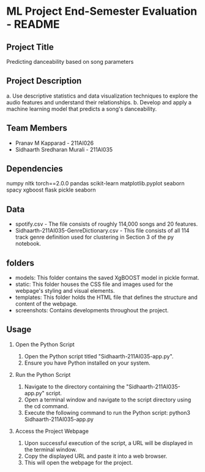 # ML Project End-Semester Evaluation - README

## Project Title
Predicting danceability based on song parameters

## Project Description
a. Use descriptive statistics and data visualization techniques to explore the audio features and understand their relationships.
b. Develop and apply a machine learning model that predicts a song's danceability.

## Team Members
- Pranav M Kapparad - 211AI026
- Sidhaarth Sredharan Murali - 211AI035

## Dependencies
numpy
nltk
torch==2.0.0
pandas
scikit-learn
matplotlib.pyplot
seaborn
spacy
xgboost
flask
pickle
seaborn

## Data
- spotify.csv - The file consists of roughly 114,000 songs and 20 features.
- Sidhaarth-211AI035-GenreDictionary.csv - This file consists of all 114 track genre definition used for clustering in Section 3 of the py notebook.

## folders
- models: This folder contains the saved XgBOOST model in pickle format.
- static: This folder houses the CSS file and images used for the webpage's styling and visual elements.
- templates: This folder holds the HTML file that defines the structure and content of the webpage.
- screenshots: Contains developments throughout the project.

## Usage

1. Open the Python Script
    1. Open the Python script titled "Sidhaarth-211AI035-app.py".
    2. Ensure you have Python installed on your system.

2. Run the Python Script
    1. Navigate to the directory containing the "Sidhaarth-211AI035-app.py" script.
    2. Open a terminal window and navigate to the script directory using the cd command.
    3. Execute the following command to run the Python script: python3 Sidhaarth-211AI035-app.py

3. Access the Project Webpage
    1. Upon successful execution of the script, a URL will be displayed in the terminal window.
    2. Copy the displayed URL and paste it into a web browser.
    3. This will open the webpage for the project.




